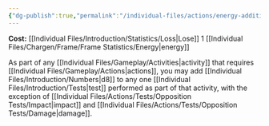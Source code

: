 ```yaml
---
{"dg-publish":true,"permalink":"/individual-files/actions/energy-additions/overclock/"}
---
```


**Cost:** [[Individual Files/Introduction/Statistics/Loss\|Lose]] 1 [[Individual Files/Chargen/Frame/Frame Statistics/Energy\|energy]]

As part of any [[Individual Files/Gameplay/Activities\|activity]] that requires [[Individual Files/Gameplay/Actions\|actions]], you may add [[Individual Files/Introduction/Numbers\|d8]] to any one [[Individual Files/Introduction/Tests\|test]] performed as part of that activity, with the exception of [[Individual Files/Actions/Tests/Opposition Tests/Impact\|impact]] and [[Individual Files/Actions/Tests/Opposition Tests/Damage\|damage]].